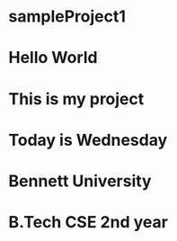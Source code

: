 # sampleProject1
# Hello World
# This is my project
# Today is Wednesday

# Bennett University
# B.Tech CSE 2nd year